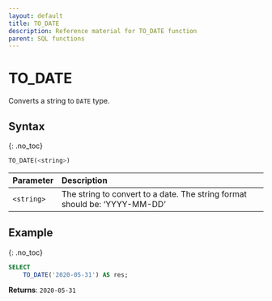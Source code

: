 ```yaml
---
layout: default
title: TO_DATE
description: Reference material for TO_DATE function
parent: SQL functions
---
```


# TO\_DATE

Converts a string to `DATE` type.

## Syntax
{: .no_toc}

```sql
​​TO_DATE(<string>)​​
```

| Parameter  | Description                                                                |
| :---------- | :-------------------------------------------------------------------------- |
| `<string>` | The string to convert to a date. The string format should be: ‘YYYY-MM-DD’ |

## Example
{: .no_toc}

```sql
SELECT
	TO_DATE('2020-05-31') AS res;
```

**Returns**: `2020-05-31`
